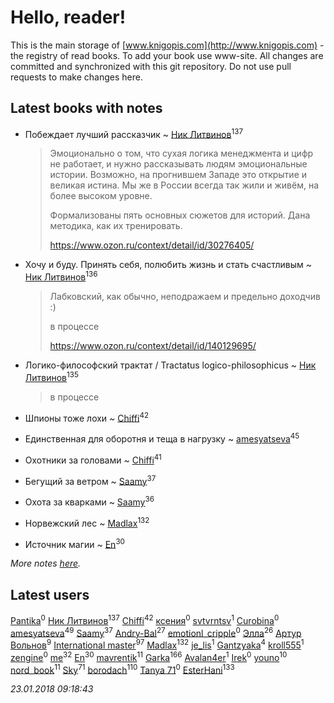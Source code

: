 # Hello, reader!
This is the main storage of [www.knigopis.com](http://www.knigopis.com) - the registry of read books.
To add your book use www-site. All changes are committed and synchronized with this git repository.
Do not use pull requests to make changes here.


## Latest books with notes
* Побеждает лучший рассказчик ~ [Ник Литвинов](users/241/241974816-vkontakte)<sup>137</sup>
    > Эмоционально о том, что сухая логика менеджмента и цифр не работает, и нужно рассказывать людям эмоциональные истории. Возможно, на прогнившем Западе это открытие и великая истина. Мы же в России всегда так жили и живём, на более высоком уровне.
    > 
    > Формализованы пять основных сюжетов для историй. Дана методика, как их тренировать.
    > 
    > https://www.ozon.ru/context/detail/id/30276405/

* Хочу и буду. Принять себя, полюбить жизнь и стать счастливым ~ [Ник Литвинов](users/241/241974816-vkontakte)<sup>136</sup>
    > Лабковский, как обычно, неподражаем и предельно доходчив :)
    > 
    > в процессе
    > 
    > https://www.ozon.ru/context/detail/id/140129695/

* Логико-философский трактат / Tractatus logico-philosophicus ~ [Ник Литвинов](users/241/241974816-vkontakte)<sup>135</sup>
    > в процессе

* Шпионы тоже лохи ~ [Chiffi](users/105/105831994080785626680-google)<sup>42</sup>

* Единственная для оборотня и теща в нагрузку ~ [amesyatseva](users/335/3358937-vkontakte)<sup>45</sup>

* Охотники за головами ~ [Chiffi](users/105/105831994080785626680-google)<sup>41</sup>

* Бегущий за ветром ~ [Saamy](users/115/115226508-vkontakte)<sup>37</sup>

* Охота за кварками ~ [Saamy](users/115/115226508-vkontakte)<sup>36</sup>

* Норвежский лес ~ [Madlax](users/158/158304782-vkontakte)<sup>132</sup>

* Источник магии ~ [En](users/333/333646551-vkontakte)<sup>30</sup>


_More notes [here](latest_books_with_notes.md)._


## Latest users
[Pantika](users/102/102131521104775150665-google)<sup>0</sup> 
[Ник Литвинов](users/241/241974816-vkontakte)<sup>137</sup> 
[Chiffi](users/105/105831994080785626680-google)<sup>42</sup> 
[ксения](users/152/1523270917710241-facebook)<sup>0</sup> 
[svtvrntsv](users/225/22511029-vkontakte)<sup>1</sup> 
[Curobina](users/306/30645161-vkontakte)<sup>0</sup> 
[amesyatseva](users/335/3358937-vkontakte)<sup>49</sup> 
[Saamy](users/115/115226508-vkontakte)<sup>37</sup> 
[Andry-Bal](users/109/109232883876697421544-google)<sup>27</sup> 
[emotionl_cripple](users/145/145555003-vkontakte)<sup>0</sup> 
[Элла](users/100/1002037069862545-facebook)<sup>26</sup> 
[Артур Вольнов](users/225/225880893-vkontakte)<sup>9</sup> 
[International master](users/741/74140988-vkontakte)<sup>97</sup> 
[Madlax](users/158/158304782-vkontakte)<sup>132</sup> 
[je_lis](users/117/117459010591942074929-google)<sup>1</sup> 
[Gantzyaka](users/113/113403981444089823417-google)<sup>4</sup> 
[kroll555](users/550/55069186-vkontakte)<sup>1</sup> 
[zengine](users/104/104039306433880382809-google)<sup>0</sup> 
[me](users/381/381417697-yandex)<sup>32</sup> 
[En](users/333/333646551-vkontakte)<sup>30</sup> 
[mavrentik](users/200/200666735-vkontakte)<sup>11</sup> 
[Garka](users/115/115753719718250012620-google)<sup>166</sup> 
[Avalan4er](users/116/116611107424732523972-google)<sup>1</sup> 
[Irek](users/231/231587839-vkontakte)<sup>0</sup> 
[youno](users/302/302928912-vkontakte)<sup>10</sup> 
[nord_book](users/325/325862222-vkontakte)<sup>11</sup> 
[Sky](users/118/118049897850017649660-google)<sup>71</sup> 
[borodach](users/157/15706320-vkontakte)<sup>110</sup> 
[Tanya 71](users/131/131667662-vkontakte)<sup>0</sup> 
[EsterHani](users/305/30558181-vkontakte)<sup>133</sup> 


_23.01.2018 09:18:43_
